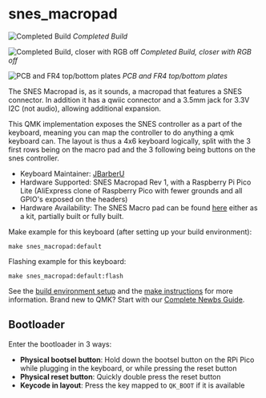 # snes_macropad

![Completed Build](https://i.imgur.com/WzzPJ3Yh.jpg)
*Completed Build*

![Completed Build, closer with RGB off](https://i.imgur.com/D7ki7Kkh.jpg)
*Completed Build, closer with RGB off*

![PCB and FR4 top/bottom plates](https://i.imgur.com/TgOev7lh.jpg)
*PCB and FR4 top/bottom plates*

The SNES Macropad is, as it sounds, a macropad that features a SNES connector. In addition it has a qwiic connector and a 3.5mm jack for 3.3V I2C (not audio), allowing additional expansion.

This QMK implementation exposes the SNES controller as a part of the keyboard, meaning you can map the controller to do anything a qmk keyboard can. The layout is thus a 4x6 keyboard logically, split with the 3 first rows being on the macro pad and the 3 following being buttons on the snes controller.

* Keyboard Maintainer: [JBarberU](https://github.com/jbarberu)
* Hardware Supported: SNES Macropad Rev 1, with a Raspberry Pi Pico Lite (AliExpress clone of Raspberry Pico with fewer grounds and all GPIO's exposed on the headers)
* Hardware Availability: The SNES Macro pad can be found [here](https://www.tindie.com/products/jbarberu/snes-macropad/) either as a kit, partially built or fully built.

Make example for this keyboard (after setting up your build environment):

    make snes_macropad:default

Flashing example for this keyboard:

    make snes_macropad:default:flash

See the [build environment setup](https://docs.qmk.fm/#/getting_started_build_tools) and the [make instructions](https://docs.qmk.fm/#/getting_started_make_guide) for more information. Brand new to QMK? Start with our [Complete Newbs Guide](https://docs.qmk.fm/#/newbs).

## Bootloader

Enter the bootloader in 3 ways:

* **Physical bootsel button**: Hold down the bootsel button on the RPi Pico while plugging in the keyboard, or while pressing the reset button
* **Physical reset button**: Quickly double press the reset button
* **Keycode in layout**: Press the key mapped to `QK_BOOT` if it is available
